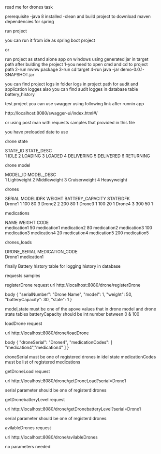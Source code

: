 read me for drones task

prerequisite
-java 8 installed 
-clean and build project to download maven dependencies for spring 

run project

you can run it from ide as spring boot project 
 
or

run project as stand alone app on windows using generated jar in target path after bulding the project
1-you need to open cmd and cd to project path
2-run mvnw package
3-run cd target
4-run java -jar demo-0.0.1-SNAPSHOT.jar

you can find project logs in folder logs in project path
for audit and application logges
also you can find audit logges in database table battery_history 

test project 
you can use swagger using following link after runnin app

http://localhost:8080/swagger-ui/index.html#/

or using post man with requests samples that provided in this file

you have preloaded date to use

drone state

STATE_ID  	STATE_DESC  
1			IDLE
2			LOADING
3			LOADED
4			DELIVERING
5			DELIVERED
6			RETURNING

drone model

MODEL_ID  	MODEL_DESC  
1			Lightweight
2			Middleweight
3			Cruiserweight
4			Heavyweight

drones

SERIAL  	MODELIDFK  	WEIGHT  	BATTERY_CAPACITY  	STATEIDFK  
Drone1		1			100			80					3
Drone2		2			200			80					1
Drone3		1			100			20					1
Drone4		3			300			50					1

medications

NAME  			WEIGHT  	CODE  
medication1		50			medication1
medication2		80			medication2
medication3		100			medication3
medication4		20			medication4
medication5		200			medication5

drones_loads

DRONE_SERIAL  	MEDICATION_CODE  
Drone1			medication1

finally Battery history table for logging history in database



requests samples 

registerDrone request
 url
http://localhost:8080/drone/registerDrone

body
{
  "serialNumber": "Drone Name",
  "model": 1,
  "weight": 50,
  "batteryCapacity": 30,
  "state": 1
}

model,state must be one of the apove values that in drone model and drone state tables
batteryCapacity should be int number between 0 & 100

loadDrone request

url
http://localhost:8080/drone/loadDrone

body
{
  "droneSerial": "Drone4",
  "medicationCodes": [
    "medication4","medication4"
  ]
}

droneSerial must be one of registered drones in idel state
medicationCodes must be list of registered medications



getDroneLoad request

url
http://localhost:8080/drone/getDroneLoad?serial=Drone1

serial parameter should be one of registerd drones


getDronebatteryLevel request

url
http://localhost:8080/drone/getDronebatteryLevel?serial=Drone1

serial parameter should be one of registerd drones



avilableDrones request 

url
http://localhost:8080/drone/avilableDrones

no parameters needed
















